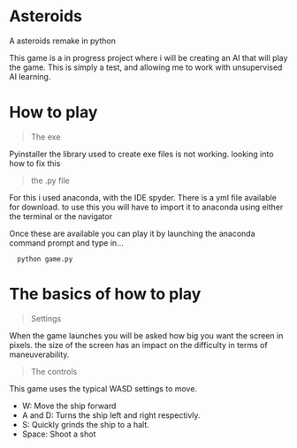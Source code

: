 # Asteroids
A asteroids remake in python

This game is a in progress project where i will be creating an AI that will play the game.
This is simply a test, and allowing me to work with unsupervised AI learning.

# How to play
> The exe

Pyinstaller the library used to create exe files is not working. looking into how to fix this

> the .py file

For this i used anaconda, with the IDE spyder.
There is a yml file available for download. to use this you will have to import it to anaconda using either the terminal or the navigator

Once these are available you can play it by launching the anaconda command prompt and type in...

```
  python game.py
```

# The basics of how to play
> Settings

When the game launches you will be asked how big you want the screen in pixels. the size of the screen has an impact on the difficulty in terms of maneuverability. 

> The controls

This game uses the typical WASD settings to move.

- W: Move the ship forward
- A and D: Turns the ship left and right respectivly.
- S: Quickly grinds the ship to a halt.
- Space: Shoot a shot
